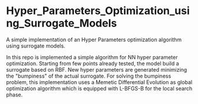 # Hyper_Parameters_Optimization_using_Surrogate_Models
A simple implementation of an Hyper Parameters optimization algorithm using surrogate models.


In this repo is implemented a simple algorithm for NN hyper parameter optimization.
Starting from few points already tested, the model build a surrogate based on RBF.
New hyper parameters are generated minimizing the "bumpiness" of the actual surrogate.
For solving the bumpiness problem, this implementation uses a Memetic Differential Evolution as global optimization algorithm which is equipped with L-BFGS-B for the local search phase.
